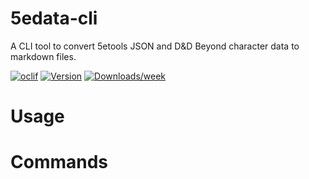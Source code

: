 5edata-cli
=================

A CLI tool to convert 5etools JSON and D&D Beyond character data to markdown files.


[![oclif](https://img.shields.io/badge/cli-oclif-brightgreen.svg)](https://oclif.io)
[![Version](https://img.shields.io/npm/v/5edata-cli.svg)](https://npmjs.org/package/5edata-cli)
[![Downloads/week](https://img.shields.io/npm/dw/5edata-cli.svg)](https://npmjs.org/package/5edata-cli)


<!-- toc -->

# Usage
<!-- usage -->

# Commands
<!-- commands -->